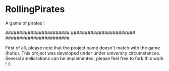 RollingPirates
==============

A game of pirates !

#######################
#######################
#######################

First of all, please note that the project name doesn't match with the game (huhu).
This project was developed under under university circumstances. Several ameliorations can be implemented,
please feel free to fork this work ! :)
